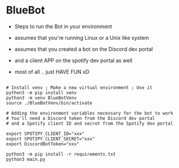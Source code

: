 # BlueBot

- Steps to run the Bot in your environment
* assumes that you're running Linux or a Unix like system
+ assumes that you created a bot on the Discord dev portal
- and a client APP on the spotify dev portal as well
* most of all .. just HAVE FUN xD


```

# Install venv ; Make a new virtual environment ; Use it
python3 -m pip install venv
python3 -m venv BlueBotVenv
source ./BlueBotVenv/bin/activate

# Adding the environment variables necessary for the bot to work
# You'll need a Discord token from the Discord dev portal
# and a Spotify client ID and secret from the Spotify dev portal

export SPOTIPY_CLIENT_ID="xxx"
export SPOTIPY_CLIENT_SECRET="xxx"
export DiscordBotToken="xxx"

python3 -m pip install -r requirements.txt
python3 main.py
```
